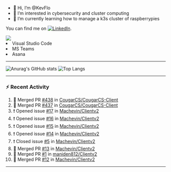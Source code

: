 - 👋 Hi, I’m @KevFlo
- 👀 I’m interested in cybersecurity and cluster computing
- 🌱 I’m currently learning how to manage a k3s cluster of raspberrypies


You can find me on [![LinkedIn][3.2]][3].

<!-- Icons -->

[3.2]: https://i.imgur.com/IwuydvD.png (LinkedIn icon without padding)

<!-- Links to your social media accounts -->

[3]: https://www.linkedin.com/in/flores-kevin/


<a>
    <img src="https://img.shields.io/badge/-Commonly%20Used%20Tools-lightgrey ">
    <li>Visual Studio Code</li> <li>MS Teams</li> <li>Asana</li>
</a>



---

![Anurag's GitHub stats](https://github-readme-stats-kevflo.vercel.app/api?username=KevFlo&count_private=true&hide=stars&show_icons=true&theme=nord)
![Top Langs](https://github-readme-stats-kevflo.vercel.app/api/top-langs/?username=KevFlo&langs_count=5&show_icons=true&theme=nord)

---

### :zap: Recent Activity

<!--START_SECTION:activity-->
1. 🎉 Merged PR [#438](https://github.com/CougarCS/CougarCS-Client/pull/438) in [CougarCS/CougarCS-Client](https://github.com/CougarCS/CougarCS-Client)
2. 🎉 Merged PR [#437](https://github.com/CougarCS/CougarCS-Client/pull/437) in [CougarCS/CougarCS-Client](https://github.com/CougarCS/CougarCS-Client)
3. ❗️ Opened issue [#17](https://github.com/Machevin/Clientv2/issues/17) in [Machevin/Clientv2](https://github.com/Machevin/Clientv2)
4. ❗️ Opened issue [#16](https://github.com/Machevin/Clientv2/issues/16) in [Machevin/Clientv2](https://github.com/Machevin/Clientv2)
5. ❗️ Opened issue [#15](https://github.com/Machevin/Clientv2/issues/15) in [Machevin/Clientv2](https://github.com/Machevin/Clientv2)
6. ❗️ Opened issue [#14](https://github.com/Machevin/Clientv2/issues/14) in [Machevin/Clientv2](https://github.com/Machevin/Clientv2)
7. ❗️ Closed issue [#5](https://github.com/Machevin/Clientv2/issues/5) in [Machevin/Clientv2](https://github.com/Machevin/Clientv2)
8. 🎉 Merged PR [#13](https://github.com/Machevin/Clientv2/pull/13) in [Machevin/Clientv2](https://github.com/Machevin/Clientv2)
9. 🎉 Merged PR [#1](https://github.com/maniden812/Clientv2/pull/1) in [maniden812/Clientv2](https://github.com/maniden812/Clientv2)
10. 🎉 Merged PR [#12](https://github.com/Machevin/Clientv2/pull/12) in [Machevin/Clientv2](https://github.com/Machevin/Clientv2)
<!--END_SECTION:activity-->

---
<!---
KevFlo/KevFlo is a ✨ special ✨ repository because its `README.md` (this file) appears on your GitHub profile.
You can click the Preview link to take a look at your changes.
--->

